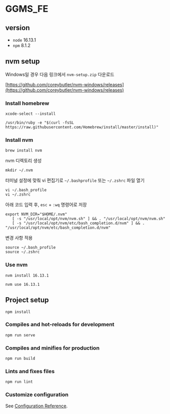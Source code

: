# GGMS_FE

## version
- `node` 16.13.1
- `npm` 8.1.2

## nvm setup

Windows일 경우 다음 링크에서 `nvm-setup.zip` 다운로드

[https://github.com/coreybutler/nvm-windows/releases](https://github.com/coreybutler/nvm-windows/releases)

### Install homebrew
```shell
xcode-select --install
```
```shell
/usr/bin/ruby -e "$(curl -fsSL https://raw.githubusercontent.com/Homebrew/install/master/install)"
```

### Install nvm
```shell
brew install nvm
```

nvm 디렉토리 생성
```shell
mkdir ~/.nvm
```

터미널 설정에 맞춰 vi 편집기로 `~/.bashprofile` 또는 `~/.zshrc` 파일 열기
```shell
vi ~/.bash_profile
vi ~/.zshrc
```

아래 코드 입력 후, `esc` + `:wq` 명령어로 저장
```shell
export NVM_DIR="$HOME/.nvm"
   [ -s "/usr/local/opt/nvm/nvm.sh" ] && . "/usr/local/opt/nvm/nvm.sh"
   [ -s "/usr/local/opt/nvm/etc/bash_completion.d/nvm" ] && . "/usr/local/opt/nvm/etc/bash_completion.d/nvm"
```

변경 사항 적용
```shell
source ~/.bash_profile
source ~/.zshrc
```

### Use nvm
```shell
nvm install 16.13.1
```
```shell
nvm use 16.13.1
```

## Project setup
```
npm install
```

### Compiles and hot-reloads for development
```
npm run serve
```

### Compiles and minifies for production
```
npm run build
```

### Lints and fixes files
```
npm run lint
```

### Customize configuration
See [Configuration Reference](https://cli.vuejs.org/config/).